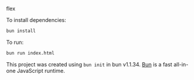 flex

To install dependencies:

```bash
bun install
```

To run:

```bash
bun run index.html
```

This project was created using `bun init` in bun v1.1.34. [Bun](https://bun.sh) is a fast all-in-one JavaScript runtime.
